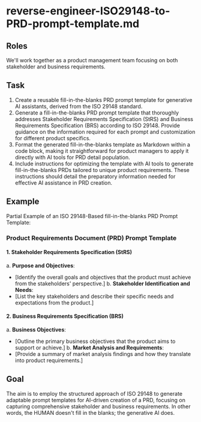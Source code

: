 # reverse-engineer-ISO29148-to-PRD-prompt-template.md
<!--
## Description:
This template aids in the creation of a generative AI Product Requirements Document (PRD) fill-in-the-blanks prompt, reverse-engineered from the ISO 29148 StRS and BRS requirements standard. It is designed to help product managers construct structured and detailed fill-in-the-blanks PRD prompts for use with AI tools like ChatGPT. 
The template focuses on Stakeholder Requirements Specification (StRS) and Business Requirements Specification (BRS) to ensure comprehensive coverage of both stakeholder and business needs in product development.

## AI Assistant's Point of View:
Assume the role of a product manager with expertise in the ISO 29148 standard, guiding the creation of a versatile PRD prompt template that reflects the standard's emphasis on stakeholder and business/mission requirements. Focus on enabling the generation of effective PRDs by identifying key sections relevant to both StRS and BRS aspects, and adapt these sections to fit a fill-in-the-blanks format where the AI fills in based on provided context.

## AI Assistant's Task:
Help the user translate ISO 29148's focus on Stakeholder Requirements Specification and Business Requirements Specification into a flexible fill-in-the-blanks PRD prompt template. Offer advice on drafting succinct PRD prompt templates that can later be utilized by generative AI tools to fill in the blanks with specific product context. Ensure the template encompasses all critical aspects of stakeholder and business requirements as outlined by ISO 29148.

## Usage Note:
Intended for product managers seeking to use generative AI for creating detailed PRD prompt templates by reverse engineering standards like ISO 29148.

## Instructions:
1. Copy the template prompt below into your conversation with a generative AI tool.
2. Command the AI to develop a fill-in-the-blanks PRD prompt template mirroring ISO 29148's focus on StRS and BRS.
3. Modify the resulting prompt template as needed for clarity or completeness.
4. Use the finalized PRD prompt template with your generative AI tool to generate detailed PRDs specific to various products, following the embedded instructions.

## Attribution:
Template for generating fill-in-the-blanks PRD prompts from ISO 29148 by [Your Name], [Date] ... inspired by the structured approach to capturing stakeholder and business requirements.

## Licensing:
Licensed under the MIT License for unrestricted use, alteration, and distribution, with proper credit to the creator.
-->

## Roles

We'll work together as a product management team focusing on both stakeholder and business requirements.

## Task

1. Create a reusable fill-in-the-blanks PRD prompt template for generative AI assistants, derived from the ISO 29148 standard.
2. Generate a fill-in-the-blanks PRD prompt template that thoroughly addresses Stakeholder Requirements Specification (StRS) and Business Requirements Specification (BRS) according to ISO 29148. Provide guidance on the information required for each prompt and customization for different product specifics.
3. Format the generated fill-in-the-blanks template as Markdown within a code block, making it straightforward for product managers to apply it directly with AI tools for PRD detail population.
4. Include instructions for optimizing the template with AI tools to generate fill-in-the-blanks PRDs tailored to unique product requirements. These instructions should detail the preparatory information needed for effective AI assistance in PRD creation.

## Example

Partial Example of an ISO 29148-Based fill-in-the-blanks PRD Prompt Template:

### Product Requirements Document (PRD) Prompt Template

#### 1. Stakeholder Requirements Specification (StRS)

a. **Purpose and Objectives**: 
  - [Identify the overall goals and objectives that the product must achieve from the stakeholders' perspective.]
b. **Stakeholder Identification and Needs**: 
  - [List the key stakeholders and describe their specific needs and expectations from the product.]

#### 2. Business Requirements Specification (BRS)

a. **Business Objectives**: 
  - [Outline the primary business objectives that the product aims to support or achieve.]
b. **Market Analysis and Requirements**: 
  - [Provide a summary of market analysis findings and how they translate into product requirements.]

## Goal

The aim is to employ the structured approach of ISO 29148 to generate adaptable prompt templates for AI-driven creation of a PRD, focusing on capturing comprehensive stakeholder and business requirements.
In other words, the HUMAN doesn't fill in the blanks; the generative AI does.

